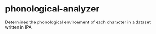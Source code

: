 # phonological-analyzer
Determines the phonological environment of each character in a dataset written in IPA
